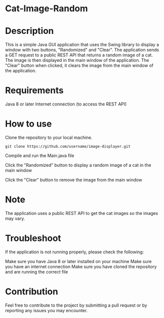 # Cat-Image-Random
# Description
This is a simple Java GUI application that uses the Swing library to display a window with two buttons, "Randomized" and "Clear". The application sends a GET request to a public REST API that returns a random image of a cat. The image is then displayed in the main window of the application. The "Clear" button when clicked, it clears the image from the main window of the application.

# Requirements
Java 8 or later 
Internet connection (to access the REST API) 

# How to use
  Clone the repository to your local machine.

	git clone https://github.com/username/image-displayer.git 
  
  Compile and run the Main.java file 
  
  Click the "Randomized" button to display a random image of a cat in the main window 
  
  Click the "Clear" button to remove the image from the main window

# Note
The application uses a public REST API to get the cat images so the images may vary.

# Troubleshoot
If the application is not running properly, please check the following:

Make sure you have Java 8 or later installed on your machine
Make sure you have an internet connection
Make sure you have cloned the repository and are running the correct file
# Contribution
Feel free to contribute to the project by submitting a pull request or by reporting any issues you may encounter.
